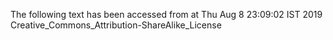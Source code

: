 The following text has been accessed from at Thu Aug 8 23:09:02 IST 2019
Creative_Commons_Attribution-ShareAlike_License
